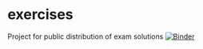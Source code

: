 # exercises
Project for public distribution of exam solutions
[![Binder](https://mybinder.org/badge_logo.svg)](https://mybinder.org/v2/gh/dgvallejo/exercises/master)
